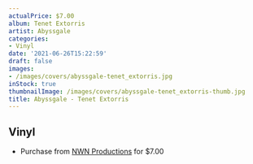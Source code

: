 ```yaml
---
actualPrice: $7.00
album: Tenet Extorris
artist: Abyssgale
categories:
- Vinyl
date: '2021-06-26T15:22:59'
draft: false
images:
- /images/covers/abyssgale-tenet_extorris.jpg
inStock: true
thumbnailImage: /images/covers/abyssgale-tenet_extorris-thumb.jpg
title: Abyssgale - Tenet Extorris
---
```


## Vinyl
* Purchase from [NWN Productions](http://shop.nwnprod.com/index.php?route=product/product&path=76&product_id=1398&sort=pd.name&order=ASC) for $7.00
